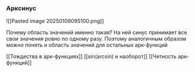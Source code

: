 ### Арксинус
![[Pasted image 20250109095100.png]]

Почему область значений именно такая? На ней синус принимает все свои значения ровно по одному разу. 
Поэтому аналогичным образом можно понять и область значений для остальных арк-функций

[[Тождества в арк-функциях]] 
[[sin(arcsin) и наоборот]]
[[Четность арк-функций]]

